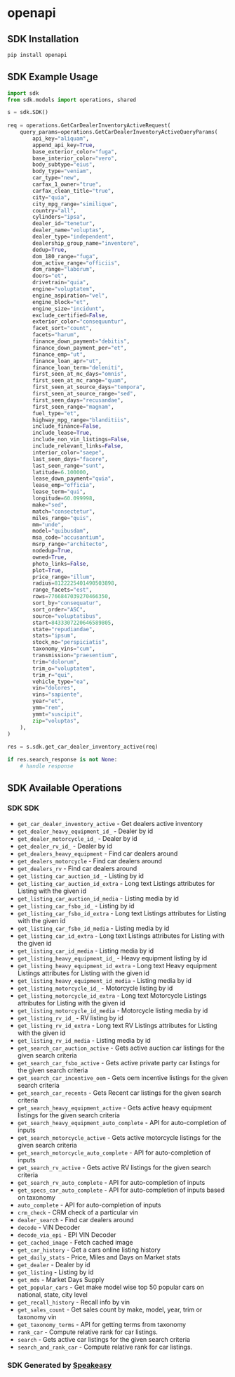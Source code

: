 # openapi

<!-- Start SDK Installation -->
## SDK Installation

```bash
pip install openapi
```
<!-- End SDK Installation -->

<!-- Start SDK Example Usage -->
## SDK Example Usage

```python
import sdk
from sdk.models import operations, shared

s = sdk.SDK()
    
req = operations.GetCarDealerInventoryActiveRequest(
    query_params=operations.GetCarDealerInventoryActiveQueryParams(
        api_key="aliquam",
        append_api_key=True,
        base_exterior_color="fuga",
        base_interior_color="vero",
        body_subtype="eius",
        body_type="veniam",
        car_type="new",
        carfax_1_owner="true",
        carfax_clean_title="true",
        city="quia",
        city_mpg_range="similique",
        country="all",
        cylinders="ipsa",
        dealer_id="tenetur",
        dealer_name="voluptas",
        dealer_type="independent",
        dealership_group_name="inventore",
        dedup=True,
        dom_180_range="fuga",
        dom_active_range="officiis",
        dom_range="laborum",
        doors="et",
        drivetrain="quia",
        engine="voluptatem",
        engine_aspiration="vel",
        engine_block="et",
        engine_size="incidunt",
        exclude_certified=False,
        exterior_color="consequuntur",
        facet_sort="count",
        facets="harum",
        finance_down_payment="debitis",
        finance_down_payment_per="et",
        finance_emp="ut",
        finance_loan_apr="ut",
        finance_loan_term="deleniti",
        first_seen_at_mc_days="omnis",
        first_seen_at_mc_range="quam",
        first_seen_at_source_days="tempora",
        first_seen_at_source_range="sed",
        first_seen_days="recusandae",
        first_seen_range="magnam",
        fuel_type="et",
        highway_mpg_range="blanditiis",
        include_finance=False,
        include_lease=True,
        include_non_vin_listings=False,
        include_relevant_links=False,
        interior_color="saepe",
        last_seen_days="facere",
        last_seen_range="sunt",
        latitude=6.100000,
        lease_down_payment="quia",
        lease_emp="officia",
        lease_term="qui",
        longitude=60.099998,
        make="sed",
        match="consectetur",
        miles_range="quis",
        mm="unde",
        model="quibusdam",
        msa_code="accusantium",
        msrp_range="architecto",
        nodedup=True,
        owned=True,
        photo_links=False,
        plot=True,
        price_range="illum",
        radius=8122225401490503898,
        range_facets="est",
        rows=7766847039270466350,
        sort_by="consequatur",
        sort_order="ASC",
        source="voluptatibus",
        start=8433307220646589805,
        state="repudiandae",
        stats="ipsum",
        stock_no="perspiciatis",
        taxonomy_vins="cum",
        transmission="praesentium",
        trim="dolorum",
        trim_o="voluptatem",
        trim_r="qui",
        vehicle_type="ea",
        vin="dolores",
        vins="sapiente",
        year="et",
        ymm="rem",
        ymmt="suscipit",
        zip="voluptas",
    ),
)
    
res = s.sdk.get_car_dealer_inventory_active(req)

if res.search_response is not None:
    # handle response
```
<!-- End SDK Example Usage -->

<!-- Start SDK Available Operations -->
## SDK Available Operations

### SDK SDK

* `get_car_dealer_inventory_active` - Get dealers active inventory
* `get_dealer_heavy_equipment_id_` - Dealer by id
* `get_dealer_motorcycle_id_` - Dealer by id
* `get_dealer_rv_id_` - Dealer by id
* `get_dealers_heavy_equipment` - Find car dealers around
* `get_dealers_motorcycle` - Find car dealers around
* `get_dealers_rv` - Find car dealers around
* `get_listing_car_auction_id_` - Listing by id
* `get_listing_car_auction_id_extra` - Long text Listings attributes for Listing with the given id
* `get_listing_car_auction_id_media` - Listing media by id
* `get_listing_car_fsbo_id_` - Listing by id
* `get_listing_car_fsbo_id_extra` - Long text Listings attributes for Listing with the given id
* `get_listing_car_fsbo_id_media` - Listing media by id
* `get_listing_car_id_extra` - Long text Listings attributes for Listing with the given id
* `get_listing_car_id_media` - Listing media by id
* `get_listing_heavy_equipment_id_` - Heavy equipment listing by id
* `get_listing_heavy_equipment_id_extra` - Long text Heavy equipment Listings attributes for Listing with the given id
* `get_listing_heavy_equipment_id_media` - Listing media by id
* `get_listing_motorcycle_id_` - Motorcycle listing by id
* `get_listing_motorcycle_id_extra` - Long text Motorcycle Listings attributes for Listing with the given id
* `get_listing_motorcycle_id_media` - Motorcycle listing media by id
* `get_listing_rv_id_` - RV listing by id
* `get_listing_rv_id_extra` - Long text RV Listings attributes for Listing with the given id
* `get_listing_rv_id_media` - Listing media by id
* `get_search_car_auction_active` - Gets active auction car listings for the given search criteria
* `get_search_car_fsbo_active` - Gets active private party car listings for the given search criteria
* `get_search_car_incentive_oem` - Gets oem incentive listings for the given search criteria
* `get_search_car_recents` - Gets Recent car listings for the given search criteria
* `get_search_heavy_equipment_active` - Gets active heavy equipment listings for the given search criteria
* `get_search_heavy_equipment_auto_complete` - API for auto-completion of inputs
* `get_search_motorcycle_active` - Gets active motorcycle listings for the given search criteria
* `get_search_motorcycle_auto_complete` - API for auto-completion of inputs
* `get_search_rv_active` - Gets active RV listings for the given search criteria
* `get_search_rv_auto_complete` - API for auto-completion of inputs
* `get_specs_car_auto_complete` - API for auto-completion of inputs based on taxonomy
* `auto_complete` - API for auto-completion of inputs
* `crm_check` - CRM check of a particular vin
* `dealer_search` - Find car dealers around
* `decode` - VIN Decoder
* `decode_via_epi` - EPI VIN Decoder
* `get_cached_image` - Fetch cached image
* `get_car_history` - Get a cars online listing history
* `get_daily_stats` - Price, Miles and Days on Market stats
* `get_dealer` - Dealer by id
* `get_listing` - Listing by id
* `get_mds` - Market Days Supply
* `get_popular_cars` - Get make model wise top 50 popular cars on national, state, city level
* `get_recall_history` - Recall info by vin
* `get_sales_count` - Get sales count by make, model, year, trim or taxonomy vin
* `get_taxonomy_terms` - API for getting terms from taxonomy
* `rank_car` - Compute relative rank for car listings.
* `search` - Gets active car listings for the given search criteria
* `search_and_rank_car` - Compute relative rank for car listings.

<!-- End SDK Available Operations -->

### SDK Generated by [Speakeasy](https://docs.speakeasyapi.dev/docs/using-speakeasy/client-sdks)
